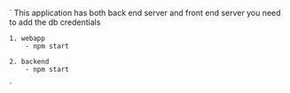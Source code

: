 `
    This application has both back end server and front end server
    you need  to add the db credentials

    1. webapp
        - npm start

    2. backend
        - npm start
`
